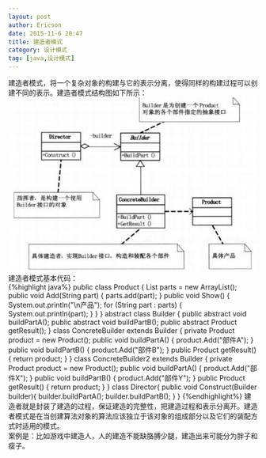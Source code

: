 ```yaml
---
layout: post
author: Ericson
date: 2015-11-6 20:47
title: 建造者模式
category: 设计模式
tag: [java,设计模式]
---
```


建造者模式，将一个复杂对象的构建与它的表示分离，使得同样的构建过程可以创建不同的表示。建造者模式结构图如下所示：
![builder](/public/img/java/builder.jpg)
建造者模式基本代码：<br/>
{%highlight java%}
public class Product {
    List<String> parts = new ArrayList<String>();
    public void Add(String part) {
        parts.add(part);
    }
    public void Show() {
        System.out.println("\n产品");
        for (String part : parts) {
            System.out.println(part);
        }
    }
}
abstract class Builder {
    public abstract void buildPartA();
    public abstract void buildPartB();
    public abstract Product getResult();
}
class ConcreteBuilder extends Builder {
    private Product product = new Product();
    public void buildPartA() {
        product.Add("部件A");
    }
    public void buildPartB() {
        product.Add("部件B");
    }
    public Product getResult() {
        return product;
    }
}
class ConcreteBuilder2 extends Builder {
    private Product product = new Product();
    public void buildPartA() {
        product.Add("部件X");
    }
    public void buildPartB() {
        product.Add("部件Y");
    }
    public Product getResult() {
        return product;
    }
}
class Director{
    public void Construct(Builder builder){
        builder.buildPartA();
        builder.buildPartB();
    }
}
{%endhighlight%}
建造者就是封装了建造的过程，保证建造的完整性，把建造过程和表示分离开。建造者模式是在当创建算法对象的算法应该独立于该对象的组成部分以及它们的装配方式时适用的模式。<br/>
案例是：比如游戏中建造人，人的建造不能缺胳膊少腿，建造出来可能分为胖子和瘦子。